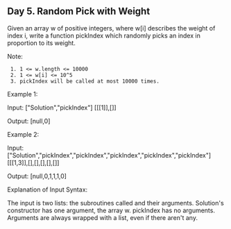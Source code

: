 ## Day 5. Random Pick with Weight
Given an array w of positive integers, where w[i] describes the weight of index i, write a function pickIndex which randomly picks an index in proportion to its weight.

Note:

     1. 1 <= w.length <= 10000
     2. 1 <= w[i] <= 10^5
     3. pickIndex will be called at most 10000 times.
     
Example 1:

Input: 
["Solution","pickIndex"]
[[[1]],[]]

Output: [null,0]

Example 2:

Input: 
["Solution","pickIndex","pickIndex","pickIndex","pickIndex","pickIndex"]
[[[1,3]],[],[],[],[],[]]

Output: [null,0,1,1,1,0]

Explanation of Input Syntax:

The input is two lists: the subroutines called and their arguments.
Solution's constructor has one argument, the array w. pickIndex has no arguments. 
Arguments are always wrapped with a list, even if there aren't any.
